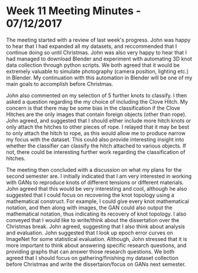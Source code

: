 # Week 11 Meeting Minutes - 07/12/2017

The meeting started with a review of last week's progress.
John was happy to hear that I had expanded all my datasets, and reccommended that I continue doing so until Christmas.
John was also very happy to hear that I had managed to download Blender and experiment with automating 3D knot data collection through python scripts.
We both agreed that it would be extremely valuable to simulate photography (camera position, lighting etc.) in Blender.
My continuation with this automation in Blender will be one of my main goals to accomplish before Christmas.

John also commented on my selection of 5 further knots to classify.
I then asked a question regarding the my choice of including the Clove Hitch.
My concern is that there may be some bias in the classification if the Clove Hitches are the only images that contain foreign objects (other than rope).
John agreed, and suggested that I should either include more hitch knots or only attach the hitches to other pieces of rope.
I relayed that it may be best to only attach the hitch to rope, as this would allow me to produce narrow my focus with the dataset.
This could also provide interesting insight into whether the classifier can classify the hitch attached to various objects.
If not, there could be interesting further work regarding the classification of hitches.

The meeting then concluded with a discussion on what my plans for the second semester are.
I initially indicated that I am very interested in working with GANs to reproduce knots of different tensions or different materials.
John agreed that this would be very interesting and cool, although he also suggested that I could focus on recovering the knot topology using a mathematical construct.
For example, I could give every knot mathematical notation, and then along with images, the GAN could also output the mathematical notation, thus indicating its recovery of knot topology.
I also conveyed that I would like to write/think about the dissertation over the Christmas break.
John agreed, suggesting that I also think about analysis and evaluation.
John suggested that I look up epoch error curves on ImageNet for some statistical evaluation.
Although, John stressed that it is more important to think about answering specific research questions, and providing graphs that can answer those research questions.
We both agreed that I should focus on gathering/finishing my dataset collection before Christmas and write the dissertaion/focus on GANs next semester.

